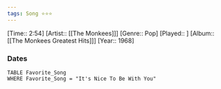 ```yaml
---
tags: Song ⭐⭐⭐ 
---
```

[Time:: 2:54]
[Artist:: [[The Monkees]]]
[Genre:: Pop]
[Played:: ]
[Album:: [[The Monkees Greatest Hits]]]
[Year:: 1968]
### Dates
````dataview
TABLE Favorite_Song
WHERE Favorite_Song = "It's Nice To Be With You"
````